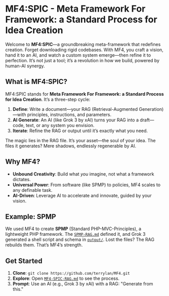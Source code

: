 # MF4:SPIC - Meta Framework For Framework: a Standard Process for Idea Creation

Welcome to **MF4:SPIC**—a groundbreaking meta-framework that redefines creation. Forget downloading rigid codebases. With MF4, you craft a vision, hand it to an AI, and watch a custom system emerge—then refine it to perfection. It’s not just a tool; it’s a revolution in how we build, powered by human-AI synergy.

## What is MF4:SPIC?
MF4:SPIC stands for **Meta Framework For Framework: a Standard Process for Idea Creation**. It’s a three-step cycle:
1. **Define**: Write a document—your RAG (Retrieval-Augmented Generation)—with principles, instructions, and parameters.
2. **AI Generate**: An AI (like Grok 3 by xAI) turns your RAG into a draft—code, text, or any system you envision.
3. **Iterate**: Refine the RAG or output until it’s exactly what you need.

The magic lies in the RAG file. It’s your asset—the soul of your idea. The files it generates? Mere shadows, endlessly regenerable by AI.

## Why MF4?
- **Unbound Creativity**: Build what *you* imagine, not what a framework dictates.
- **Universal Power**: From software (like SPMP) to policies, MF4 scales to any definable task.
- **AI-Driven**: Leverage AI to accelerate and innovate, guided by your vision.

## Example: SPMP
We used MF4 to create **SPMP** (Standard PHP-MVC-Principles), a lightweight PHP framework. The [`SPMP-RAG.md`](./examples/spmp/SPMP-RAG.md) defined it, and Grok 3 generated a shell script and schema in [`output/`](./examples/spmp/output/). Lost the files? The RAG rebuilds them. That’s MF4’s strength.

## Get Started
1. **Clone**: `git clone https://github.com/terrylan/MF4.git`
2. **Explore**: Open [`MF4-SPIC-RAG.md`](./MF4-SPIC-RAG.md) to see the process.
3. **Prompt**: Use an AI (e.g., Grok 3 by xAI) with a RAG: "Generate from this."
